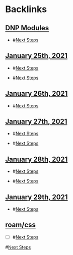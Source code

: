 
# Backlinks
## [DNP Modules](<DNP Modules.md>)
- #[Next Steps](<Next Steps.md>)

## [January 25th, 2021](<January 25th, 2021.md>)
- #[Next Steps](<Next Steps.md>)

- #[Next Steps](<Next Steps.md>)

## [January 26th, 2021](<January 26th, 2021.md>)
- #[Next Steps](<Next Steps.md>)

## [January 27th, 2021](<January 27th, 2021.md>)
- #[Next Steps](<Next Steps.md>)

- #[Next Steps](<Next Steps.md>)

## [January 28th, 2021](<January 28th, 2021.md>)
- #[Next Steps](<Next Steps.md>)

- #[Next Steps](<Next Steps.md>)

## [January 29th, 2021](<January 29th, 2021.md>)
- #[Next Steps](<Next Steps.md>)

## [roam/css](<roam/css.md>)
- [ ] #[Next Steps](<Next Steps.md>)

#[Next Steps](<Next Steps.md>)


